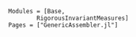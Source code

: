 ```@autodocs
Modules = [Base, 
        RigorousInvariantMeasures]
Pages = ["GenericAssembler.jl"]
```